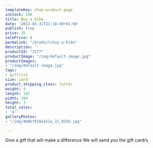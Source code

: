 ```yaml
---
templateKey: shop-product-page
inStock: 100
title: Buy a bike
date: '2013-03-31T21:18:49+01:00'
publish: true
price: 35
salePrice: 0
permalink: "/product/buy-a-bike"
description: ''
productId: "2177"
productImage: "/img/default-image.jpg"
productImages:
- "/img/default-image.jpg"
tags:
- giftlist
size: card
product_shipping_class: letter
weight: 4
length: 147
width: 104
height: 3
total_sales:
- '4'
galleryPhotos:
- "/img/4b0bf910a421e_31_0259.jpg"

---
```

Give a gift that will make a difference We will send you the gift card/s